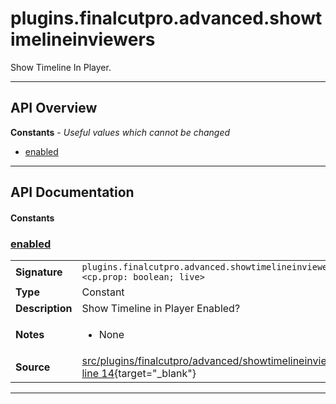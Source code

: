 # plugins.finalcutpro.advanced.showtimelineinviewers

Show Timeline In Player.

---

## API Overview
**Constants** - _Useful values which cannot be changed_
 * [enabled](#enabled)


---

## API Documentation

#### Constants


### [enabled](#enabled)

|                                             |                                                                                     |
| --------------------------------------------|-------------------------------------------------------------------------------------|
| **Signature**                               | `plugins.finalcutpro.advanced.showtimelineinviewers.enabled <cp.prop: boolean; live>`                                                                    |
| **Type**                                    | Constant                                                                     |
| **Description**                             | Show Timeline in Player Enabled?                                                                     |
| **Notes**                                   | <ul><li>None</li></ul> |
| **Source**                                  | [src/plugins/finalcutpro/advanced/showtimelineinviewers.lua line 14](https://github.com/CommandPost/CommandPost/blob/develop/src/plugins/finalcutpro/advanced/showtimelineinviewers.lua#L14){target="_blank"} |

---

